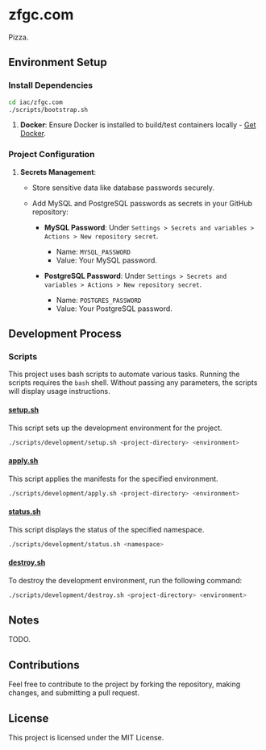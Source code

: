 # zfgc.com

Pizza.

## Environment Setup

### Install Dependencies

   ```bash
   cd iac/zfgc.com
   ./scripts/bootstrap.sh
   ```

1. **Docker**: Ensure Docker is installed to build/test containers locally - [Get Docker](https://docs.docker.com/get-docker/).

### Project Configuration

1. **Secrets Management**:
   - Store sensitive data like database passwords securely.
   - Add MySQL and PostgreSQL passwords as secrets in your GitHub repository:

     - **MySQL Password**: Under `Settings > Secrets and variables > Actions > New repository secret`.
       - Name: `MYSQL_PASSWORD`
       - Value: Your MySQL password.

     - **PostgreSQL Password**: Under `Settings > Secrets and variables > Actions > New repository secret`.
       - Name: `POSTGRES_PASSWORD`
       - Value: Your PostgreSQL password.

## Development Process

### Scripts

This project uses bash scripts to automate various tasks. Running the scripts requires the `bash` shell. Without passing any parameters, the scripts will display usage instructions.

#### [setup.sh](./scripts/development/setup.sh)

This script sets up the development environment for the project.

```bash
./scripts/development/setup.sh <project-directory> <environment>
```

#### [apply.sh](./scripts/development/apply.sh)

This script applies the manifests for the specified environment.

```bash
./scripts/development/apply.sh <project-directory> <environment>
```

#### [status.sh](./scripts/development/status.sh)

This script displays the status of the specified namespace.

```bash
./scripts/development/status.sh <namespace>
```

#### [destroy.sh](./scripts/development/destroy.sh)

To destroy the development environment, run the following command:

```bash
./scripts/development/destroy.sh <project-directory> <environment>
```

## Notes

TODO.

## Contributions

Feel free to contribute to the project by forking the repository, making changes, and submitting a pull request.

## License

This project is licensed under the MIT License.

